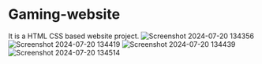# Gaming-website
It is a HTML CSS based website project.
![Screenshot 2024-07-20 134356](https://github.com/user-attachments/assets/891170a3-a969-4e67-8c8d-afb59bf4f714)
![Screenshot 2024-07-20 134419](https://github.com/user-attachments/assets/c02801df-ad33-435b-9cd4-ea124cba5363)
![Screenshot 2024-07-20 134439](https://github.com/user-attachments/assets/94b6dc7c-7e87-465d-8da8-78c6921b02df)
![Screenshot 2024-07-20 134514](https://github.com/user-attachments/assets/288b3445-6859-423e-b2ab-b94f0502ea71)
